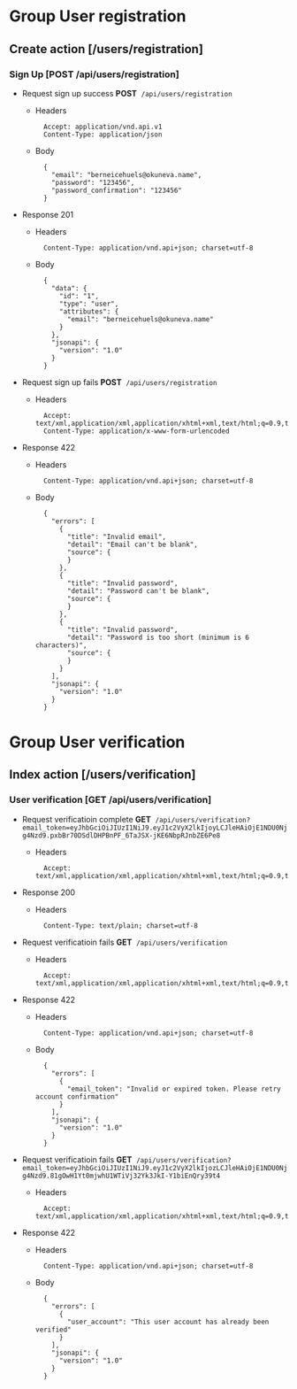 

# Group User registration


## Create action [/users/registration]


### Sign Up [POST /api/users/registration]


+ Request sign up success
**POST**&nbsp;&nbsp;`/api/users/registration`

    + Headers

            Accept: application/vnd.api.v1
            Content-Type: application/json

    + Body

            {
              "email": "berneicehuels@okuneva.name",
              "password": "123456",
              "password_confirmation": "123456"
            }

+ Response 201

    + Headers

            Content-Type: application/vnd.api+json; charset=utf-8

    + Body

            {
              "data": {
                "id": "1",
                "type": "user",
                "attributes": {
                  "email": "berneicehuels@okuneva.name"
                }
              },
              "jsonapi": {
                "version": "1.0"
              }
            }

+ Request sign up fails
**POST**&nbsp;&nbsp;`/api/users/registration`

    + Headers

            Accept: text/xml,application/xml,application/xhtml+xml,text/html;q=0.9,text/plain;q=0.8,image/png,*/*;q=0.5
            Content-Type: application/x-www-form-urlencoded

+ Response 422

    + Headers

            Content-Type: application/vnd.api+json; charset=utf-8

    + Body

            {
              "errors": [
                {
                  "title": "Invalid email",
                  "detail": "Email can't be blank",
                  "source": {
                  }
                },
                {
                  "title": "Invalid password",
                  "detail": "Password can't be blank",
                  "source": {
                  }
                },
                {
                  "title": "Invalid password",
                  "detail": "Password is too short (minimum is 6 characters)",
                  "source": {
                  }
                }
              ],
              "jsonapi": {
                "version": "1.0"
              }
            }

# Group User verification


## Index action [/users/verification]


### User verification [GET /api/users/verification]


+ Request verificatioin complete
**GET**&nbsp;&nbsp;`/api/users/verification?email_token=eyJhbGciOiJIUzI1NiJ9.eyJ1c2VyX2lkIjoyLCJleHAiOjE1NDU0Njg4Nzd9.pxbBr70DSdlDHPBnPF_6TaJSX-jKE6NbpRJnbZE6Pe8`

    + Headers

            Accept: text/xml,application/xml,application/xhtml+xml,text/html;q=0.9,text/plain;q=0.8,image/png,*/*;q=0.5

+ Response 200

    + Headers

            Content-Type: text/plain; charset=utf-8

+ Request verificatioin fails
**GET**&nbsp;&nbsp;`/api/users/verification`

    + Headers

            Accept: text/xml,application/xml,application/xhtml+xml,text/html;q=0.9,text/plain;q=0.8,image/png,*/*;q=0.5

+ Response 422

    + Headers

            Content-Type: application/vnd.api+json; charset=utf-8

    + Body

            {
              "errors": [
                {
                  "email_token": "Invalid or expired token. Please retry account confirmation"
                }
              ],
              "jsonapi": {
                "version": "1.0"
              }
            }

+ Request verificatioin fails
**GET**&nbsp;&nbsp;`/api/users/verification?email_token=eyJhbGciOiJIUzI1NiJ9.eyJ1c2VyX2lkIjozLCJleHAiOjE1NDU0Njg4Nzd9.81gOwH1Yt0mjwhU1WTiVj32Yk3JkI-Y1biEnQry39t4`

    + Headers

            Accept: text/xml,application/xml,application/xhtml+xml,text/html;q=0.9,text/plain;q=0.8,image/png,*/*;q=0.5

+ Response 422

    + Headers

            Content-Type: application/vnd.api+json; charset=utf-8

    + Body

            {
              "errors": [
                {
                  "user_account": "This user account has already been verified"
                }
              ],
              "jsonapi": {
                "version": "1.0"
              }
            }
